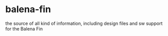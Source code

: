 # balena-fin
the source of all kind of information, including design files and sw support for the Balena Fin
